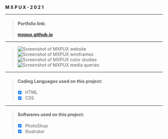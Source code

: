 **M X P U X   -   2 0 2 1**  

***
> #### Portfolio link: 
> **[mxpux.github.io](https://mxpux.github.io/)**
> 
***

> ![Screenshot of MXPUX website](https://i.imgur.com/7YWqTRN.png) 
> ![Screenshot of MXPUX wireframes](https://i.imgur.com/qAxQwFk.png) 
> ![Screenshot of MXPUX color studies](https://i.imgur.com/oegSud6.png) 
> ![Screenshot of MXPUX media queries](https://i.imgur.com/vD9pT6l.png) 




***

> #### Coding Languages used on this project:
> - [x] HTML
> - [x] CSS

***

> #### Softwares used on this project:
> - [x] PhotoShop
> - [x] Illustrator


